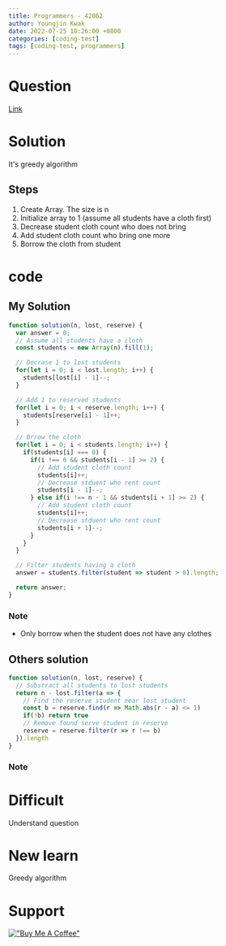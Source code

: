```yaml
---
title: Programmers - 42862
author: Youngjin Kwak
date: 2022-07-25 10:26:00 +0800
categories: [coding-test]
tags: [coding-test, programmers]
---
```

# Question
[Link](https://school.programmers.co.kr/learn/courses/30/lessons/42862/solution_groups?language=javascript)

# Solution
It's greedy algorithm

## Steps
1. Create Array. The size is n
2. Initialize array to 1 (assume all students have a cloth first)
3. Decrease student cloth count who does not bring
4. Add student cloth count who bring one more
5. Borrow the cloth from student

# code
## My Solution
```javascript
function solution(n, lost, reserve) {
  var answer = 0;
  // Assume all students have a cloth
  const students = new Array(n).fill(1);

  // Decrase 1 to lost students
  for(let i = 0; i < lost.length; i++) {
    students[lost[i] - 1]--;
  }

  // Add 1 to reserved students
  for(let i = 0; i < reserve.length; i++) {
    students[reserve[i] - 1]++;
  }

  // Brrow the cloth
  for(let i = 0; i < students.length; i++) {
    if(students[i] === 0) {
      if(i !== 0 && students[i - 1] >= 2) {
        // Add student cloth count
        students[i]++;
        // Decrease stduent who rent count
        students[i - 1]--;
      } else if(i !== n - 1 && students[i + 1] >= 2) {
        // Add student cloth count
        students[i]++;
        // Decrease stduent who rent count
        students[i + 1]--;
      }
    }
  }

  // Filter students having a cloth
  answer = students.filter(student => student > 0).length;

  return answer;
}
```
### Note
- Only borrow when the student does not have any clothes

## Others solution
```javascript
function solution(n, lost, reserve) {
  // Substract all students to lost students
  return n - lost.filter(a => {
    // Find the reserve student near lost student
    const b = reserve.find(r => Math.abs(r - a) <= 1)
    if(!b) return true
    // Remove found serve student in reserve
    reserve = reserve.filter(r => r !== b)
  }).length
}
```
### Note

# Difficult
Understand question

# New learn
Greedy algorithm

# Support
[!["Buy Me A Coffee"](https://www.buymeacoffee.com/assets/img/custom_images/orange_img.png)](https://www.buymeacoffee.com/youngjinkwak)
